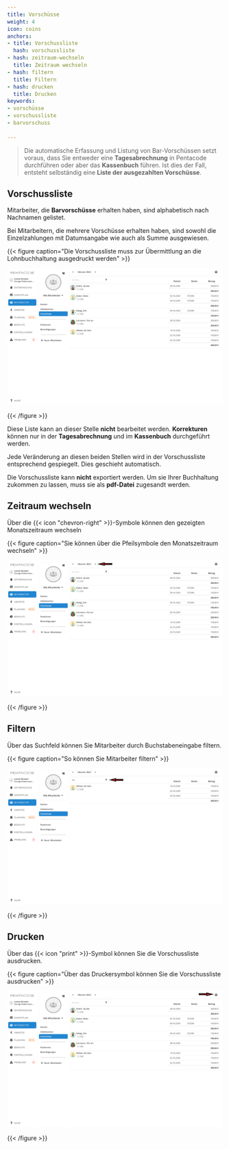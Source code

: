 ```yaml
---
title: Vorschüsse
weight: 4
icon: coins
anchors:
- title: Vorschussliste
  hash: vorschussliste
- hash: zeitraum-wechseln
  title: Zeitraum wechseln
- hash: filtern
  title: Filtern
- hash: drucken
  title: Drucken
keywords:
- vorschüsse
- vorschussliste
- barvorschuss

---
```

> Die automatische Erfassung und Listung von Bar-Vorschüssen setzt voraus, dass Sie entweder eine **Tagesabrechnung** in Pentacode durchführen oder aber das **Kassenbuch** führen. Ist dies der Fall, entsteht selbständig eine **Liste der ausgezahlten Vorschüsse**.

## Vorschussliste

Mitarbeiter, die **Barvorschüsse** erhalten haben, sind alphabetisch nach Nachnamen gelistet.

Bei Mitarbeitern, die mehrere Vorschüsse erhalten haben, sind sowohl die Einzelzahlungen mit Datumsangabe wie auch als Summe ausgewiesen.

{{< figure caption="Die Vorschussliste muss zur Übermittlung an die Lohnbuchhaltung ausgedruckt werden" >}}

![](/uploads/vorschusse3.png)

{{< /figure >}}

Diese Liste kann an dieser Stelle **nicht** bearbeitet werden. **Korrekturen** können nur in der **Tagesabrechnung** und im **Kassenbuch** durchgeführt werden.

Jede Veränderung an diesen beiden Stellen wird in der Vorschussliste entsprechend gespiegelt. Dies geschieht automatisch.

Die Vorschussliste kann **nicht** exportiert werden. Um sie Ihrer Buchhaltung zukommen zu lassen, muss sie als **pdf-Datei** zugesandt werden.

## Zeitraum wechseln

Über die {{< icon "chevron-right" >}}-Symbole können den gezeigten Monatszeitraum wechseln

{{< figure caption="Sie können über die Pfeilsymbole den Monatszeitraum wechseln" >}}

![](/uploads/vorschusse-zeitraum-wechseln.png)

{{< /figure >}}

## Filtern

Über das Suchfeld können Sie Mitarbeiter durch Buchstabeneingabe filtern.

{{< figure caption="So können Sie Mitarbeiter filtern" >}}

![](/uploads/vorschusse-filtern.png)

{{< /figure >}}

## Drucken

Über das {{< icon "print" >}}-Symbol können Sie die Vorschussliste ausdrucken.

{{< figure caption="Über das Druckersymbol können Sie die Vorschussliste ausdrucken" >}}

![](/uploads/vorschusse-drucken.png)

{{< /figure >}}